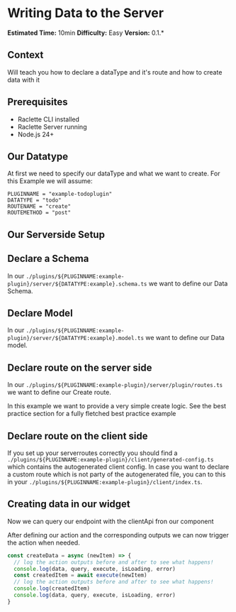 <!--@include: ../wip.md-->

# Writing Data to the Server

**Estimated Time:** 10min
**Difficulty:** Easy
**Version:** 0.1.\*

## Context

Will teach you how to declare a dataType and it's route and how to create data with it

## Prerequisites

- Raclette CLI installed
- Raclette Server running
- Node.js 24+

## Our Datatype

At first we need to specify our dataType and what we want to create. For this Example we will assume:

```variables
PLUGINNAME = "example-todoplugin"
DATATYPE = "todo"
ROUTENAME = "create"
ROUTEMETHOD = "post"
```

## Our Serverside Setup

## Declare a Schema

In our `./plugins/${PLUGINNAME:example-plugin}/server/${DATATYPE:example}.schema.ts` we want to define our Data Schema.

<!--@include: ../cooking-steps/server/plugin/schema.md{SCHEMANAME:Todo}-->

## Declare Model

In our `./plugins/${PLUGINNAME:example-plugin}/server/${DATATYPE:example}.model.ts` we want to define our Data model.

<!--@include: ../cooking-steps/server/plugin/model.md{SCHEMANAME:Todo}-->

## Declare route on the server side

In our `./plugins/${PLUGINNAME:example-plugin}/server/plugin/routes.ts` we want to define our Create route.

<!--@include: ../cooking-steps/server/plugin/singleRoute.md-->

In this example we want to provide a very simple create logic. See the best practice section for a fully fletched best practice example

<!--@include: ../cooking-steps/server/plugin/logics/create.md-->

## Declare route on the client side

If you set up your serverroutes correctly you should find a `./plugins/${PLUGINNAME:example-plugin}/client/generated-config.ts` which contains the autogenerated client config. In case you want to declare a custom route which is not party of the autogenerated file, you can to this in your `./plugins/${PLUGINNAME:example-plugin}/client/index.ts`.

<!--@include: ../cooking-steps/client/plugin/routeDeclaration.md{STOREACTIONTYPE:dataCreate}-->

## Creating data in our widget

Now we can query our endpoint with the clientApi fron our component

<!--@include: ../cooking-steps/client/api/data.md{RESPONSETYPE:json} -->

After defining our action and the corresponding outputs we can now trigger the action when needed.

```typescript
const createData = async (newItem) => {
  // log the action outputs before and after to see what happens!
  console.log(data, query, execute, isLoading, error)
  const createdItem = await execute(newItem)
  // log the action outputs before and after to see what happens!
  console.log(createdItem)
  console.log(data, query, execute, isLoading, error)
}
```
